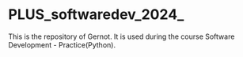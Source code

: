 # PLUS_softwaredev_2024_

This is the repository of Gernot.
It is used during the course Software Development - Practice(Python).
